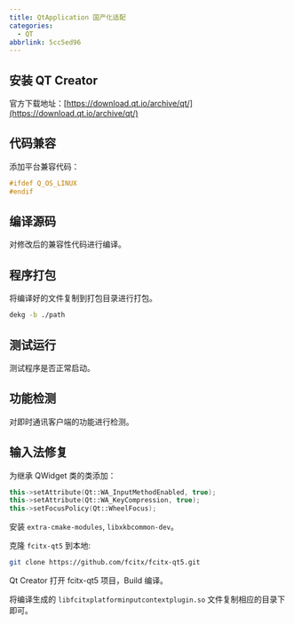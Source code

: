 ```yaml
---
title: QtApplication 国产化适配
categories:
  - QT
abbrlink: 5cc5ed96
---
```


## 安装 QT Creator

官方下载地址：[https://download.qt.io/archive/qt/](https://download.qt.io/archive/qt/)

## 代码兼容

添加平台兼容代码：

```c++
#ifdef Q_OS_LINUX
#endif
```

## 编译源码

对修改后的兼容性代码进行编译。

## 程序打包

将编译好的文件复制到打包目录进行打包。

```bash
dekg -b ./path
```

## 测试运行

测试程序是否正常启动。

## 功能检测

对即时通讯客户端的功能进行检测。

## 输入法修复

为继承 QWidget 类的类添加：

```c++
this->setAttribute(Qt::WA_InputMethodEnabled, true);
this->setAttribute(Qt::WA_KeyCompression, true);
this->setFocusPolicy(Qt::WheelFocus);
```

安装 `extra-cmake-modules`, `libxkbcommon-dev`。

克隆 `fcitx-qt5` 到本地:

```bash
git clone https://github.com/fcitx/fcitx-qt5.git
```

Qt Creator 打开 fcitx-qt5 项目，Build 编译。

将编译生成的 `libfcitxplatforminputcontextplugin.so` 文件复制相应的目录下即可。
